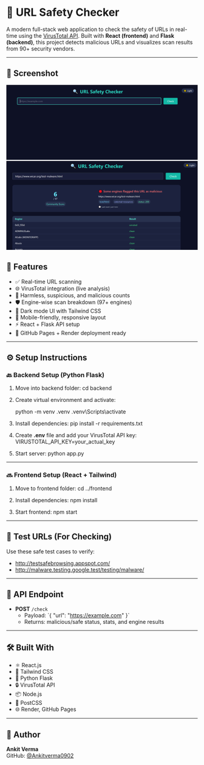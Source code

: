 # 🔐 URL Safety Checker

A modern full-stack web application to check the safety of URLs in real-time using the [VirusTotal API](https://www.virustotal.com/). Built with **React (frontend)** and **Flask (backend)**, this project detects malicious URLs and visualizes scan results from 90+ security vendors.

---

## 📸 Screenshot

![URL Safety Checker Screenshot](./frontend/public/image-1.png)
![URL Safety Checker Screenshot](./frontend/public/iamge-2.png)

## 🧩 Features

- ✅ Real-time URL scanning
- 🌐 VirusTotal integration (live analysis)
- 🧪 Harmless, suspicious, and malicious counts
- 🛡️ Engine-wise scan breakdown (97+ engines)
- 🎨 Dark mode UI with Tailwind CSS
- 📱 Mobile-friendly, responsive layout
- ⚡ React + Flask API setup
- 🚀 GitHub Pages + Render deployment ready
---

## ⚙️ Setup Instructions

### 🔙 Backend Setup (Python Flask)

1. Move into backend folder: 
   cd backend
  
2. Create virtual environment and activate:
  
   python -m venv .venv
   .venv\Scripts\activate
   
3. Install dependencies:
   pip install -r requirements.txt
   
4. Create **.env** file and add your VirusTotal API key:
   VIRUSTOTAL_API_KEY=your_actual_key
   
5. Start server:
   python app.py
   
---

### 🔜 Frontend Setup (React + Tailwind)

1. Move to frontend folder:
   cd  ../frontend
   
2. Install dependencies:
   npm install
   
3. Start frontend:
   npm start
   

---

## 🧪 Test URLs (For Checking)

Use these safe test cases to verify:

- http://testsafebrowsing.appspot.com/
- http://malware.testing.google.test/testing/malware/

---

## 📡 API Endpoint

- **POST** `/check`
  - Payload: \`{ "url": "https://example.com" }\`
  - Returns: malicious/safe status, stats, and engine results

---

## 🛠️ Built With

- ⚛️ React.js
- 💅 Tailwind CSS
- 🐍 Python Flask
- 🔒 VirusTotal API
- 📦 Node.js
- 🧪 PostCSS
- 🌐 Render, GitHub Pages

---

## 👤 Author

**Ankit Verma**  
GitHub: [@Ankitverma0902](https://github.com/Ankitverma0902)

